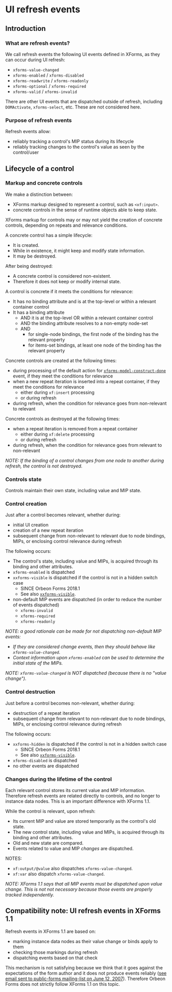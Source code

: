 # UI refresh events



## Introduction

### What are refresh events?

We call refresh events the following UI events defined in XForms, as they can occur during UI refresh:

* `xforms-value-changed`
* `xforms-enabled` / `xforms-disabled`
* `xforms-readwrite` / `xforms-readonly`
* `xforms-optional` / `xforms-required`
* `xforms-valid` / `xforms-invalid`

There are other UI events that are dispatched outside of refresh, including `DOMActivate`, `xforms-select`, etc. These are not considered here.

### Purpose of refresh events

Refresh events allow:

- reliably tracking a control's MIP status during its lifecycle
- reliably tracking changes to the control's value as seen by the control/user

<!--
Use cases include:

- performing JavaScript creation/destruction of resources associated with custom controls when a group or other containing control becomes relevant/non-relevant
- tracking control validity for displaying a summary of form errors
-->

<!--

### Relevance

The concept of "relevance" for a control relates to whether the control is "active" in the UI. A non-relevant control is typically not shown at all. We use the following notions:  

- A relevant control concretely exists, in that it has a run-time object representing the UI control and its state, associated with its template in the markup.  
- A non-relevant control does not exist. Only a template for it exists in the markup.
- A control goes from non-extant to extant by a process of creation.
- A control goes from extant to non-extant by a process of destruction.

In XForms 1.1, the notions above are already supported by the language related to the creation and destruction of repeat iterations, although they are absent from other parts of the spec.

XForms 1.1 only discusses creation/destruction (relevance changes) after the initial UI has been initialized.

Creation and destruction can happen in the following situations:  

- creation  
    - initial UI creation
    - creation of a new repeat iteration
    - subsequent change from non-relevant to relevant due to node bindings, MIPs, or enclosing control relevance during refresh
- destruction
    - destruction of a repeat iteration
    - subsequent change from relevant to non-relevant due to node bindings, MIPs, or enclosing control relevance during refresh

There are two ways of addressing the cases not covered by XForms 1.1:  

1. Use xforms-enabled/xforms-disabled
2. Use new events

For simplicity and consistency reasons, we choose option #1 and dispatch xforms-enabled/xforms-disabled in all the cases above.

Rules:  

- Every control receives `xforms-enabled` after being created (becoming relevant).
- Every control receives `xforms-disabled` before being destroyed (becoming non-relevant).
- While a control is relevant, it can get refresh events updates for the other refresh events (more on this below).  

## Repeat handling

In XForms, repeat processing works as follows:

- For each repeat iteration, a "repeat object" (implicit group) is created, containing the "run-time objects" representing the UI controls for that iteration.
- "the user interface form controls generated for the repeat object are initialized in the same manner as the user interface initialization that is performed during default processsing of `xforms-model-construct-done`"  

This means that user interface controls can be updated in these circumstances:  

1. during UI initialization  
2. during refresh
3. just after the update of a repeat’s set of items (through `xf:insert` / `xf:delete`)

An important question is whether refresh events must be dispatched after repeat node-set update, or only during refresh.

For xforms-disabled, there is an issue: if the controls are removed from the UI just after an xf:delete, then it is not possible to dispatch xforms-disabled events during a subsequent refresh because at that time, the controls will have disappeared already, and it is not possible to dispatch an event to a non-existing (non-relevant) control. So the only solution seems to be to dispatch xforms-disabled just before the controls are removed from the UI.

What about control creation? Could dispatching of events be deferred until a subsequent refresh? That could be possible except for the following problem: a control becomes relevant in a new iteration, then the iteration is removed before the subsequent refresh. In that case, the control would get xforms-disabled without ever getting xforms-enabled. So it seems that here again, xforms-enabled must be dispatched just after the creation of the new repeat iteration.

Rules:  

- After the creation of new repeat iterations (as a result of `xf:insert`), refresh events are dispatched for the newly created controls.
- Just before destruction of repeat iterations (as a result of `xf:delete`), refresh events are dispatched for the controls to be destroyed.

-->

## Lifecycle of a control

### Markup and concrete controls

We make a distinction between:

* XForms markup designed to represent a control, such as `<xf:input>`.
* concrete controls in the sense of runtime objects able to keep state.

XForms markup for controls may or may not yield the creation of concrete controls, depending on repeats and relevance conditions.

A concrete control has a simple lifecycle:

- It is created.
- While in existence, it might keep and modify state information.
- It may be destroyed.

After being destroyed:

- A concrete control is considered non-existent.
- Therefore it does not keep or modify internal state.

<!--
_NOTE: This solution equates existence, relevance, and visibility. As of 2010-10, the XForms working group is discussing whether some of these concepts should be separated._
-->

A control is concrete if it meets the conditions for relevance:

- It has no binding attribute and is at the top-level or within a relevant container control
- It has a binding attribute
    - AND it is at the top-level OR within a relevant container control
    - AND the binding attribute resolves to a non-empty node-set
    - AND
        - for single-node bindings, the first node of the binding has the relevant property
        - for items-set bindings, at least one node of the binding has the relevant property

Concrete controls are created at the following times:

- during processing of the default action for [`xforms-model-construct-done`][2] event, if they meet the conditions for relevance
- when a new repeat iteration is inserted into a repeat container, if they meet the conditions for relevance
    - either during `xf:insert` processing
    - or during refresh
- during refresh, when the condition for relevance goes from non-relevant to relevant

Concrete controls as destroyed at the following times:

- when a repeat iteration is removed from a repeat container
    - either during `xf:delete` processing
    - or during refresh
- during refresh, when the condition for relevance goes from relevant to non-relevant

_NOTE: If the binding of a control changes from one node to another during refresh, the control is not destroyed._

<!--
_[TODO: document instance replacement]_

_[TODO: document predicates changed]_

_[TODO: document unbound controls (e.g. trigger, group w/o ref)]_
-->

### Controls state

Controls maintain their own state, including value and MIP state.

### Control creation

Just after a control becomes relevant, whether during:  

- initial UI creation
- creation of a new repeat iteration
- subsequent change from non-relevant to relevant due to node bindings, MIPs, or enclosing control relevance during refresh  

The following occurs:  

- The control's state, including value and MIPs, is acquired through its binding and other attributes.
- `xforms-enabled` is dispatched
- `xxforms-visible` is dispatched if the control is not in a hidden switch case
    - SINCE Orbeon Forms 2018.1
    - See also [`xxforms-visible`](xforms/events-extensions-events.md#xxforms-visible). 
- non-default MIP events are dispatched (in order to reduce the number of events dispatched)  
    - `xforms-invalid`
    - `xforms-required`
    - `xforms-readonly`
    
_NOTE: a good rationale can be made for not dispatching non-default MIP events:_
- _If they are considered change events, then they should behave like `xforms-value-changed`._
- _Context information upon `xforms-enabled` can be used to determine the initial state of the MIPs._

_NOTE: `xforms-value-changed` is NOT dispatched (because there is no "value change")._

<!--
- _NOTE: We should add context information to all these events to provide access to_
    - _value_
    - _MIPs_
    - _Q: what happens just before the control becomes non-relevant?_  
-->

### Control destruction

Just before a control becomes non-relevant, whether during:  

- destruction of a repeat iteration
- subsequent change from relevant to non-relevant due to node bindings, MIPs, or enclosing control relevance during refresh

The following occurs:  

- `xxforms-hidden` is dispatched if the control is not in a hidden switch case
    - SINCE Orbeon Forms 2018.1
    - See also [`xxforms-visible`](xforms/events-extensions-events.md#xxforms-hidden).
- `xforms-disabled` is dispatched
- no other events are dispatched  

### Changes during the lifetime of the control

Each relevant control stores its current value and MIP information. Therefore refresh events are related directly to controls, and no longer to instance data nodes. This is an important difference with XForms 1.1.

While the control is relevant, upon refresh:  

- Its current MIP and value are stored temporarily as the control's old state.  
- The new control state, including value and MIPs, is acquired through its binding and other attributes.  
- Old and new state are compared.  
- Events related to value and MIP _changes_ are dispatched.

NOTES:

- `xf:output/@value` also dispatches `xforms-value-changed`.
- `xf:var` also dispatch `xforms-value-changed`.

_NOTE: XForms 1.1 says that all MIP events must be dispatched upon value change. This is not not necessary because those events are properly tracked independently._

<!--
## Open questions

### Handling of relevance events for non-single-node binding controls

Relevance is a property which can apply to any XForms control, not only controls with a single-node binding. But is there any concrete case where this would apply currently:  

* xf:repeat
    * thought: handling at level of individual iterations is probably better and would also allow detecting the insertion of new iterations (xforms-enabled)
    * could complete this with new event xxforms-iteration-moved  
* xxf:dialog
    * thought: wait until standard xf:dialog is better formalized by XForms WG, in the meanwhile we do not need relevance  
* xf:case (not really a control!)
    * already gets xforms-selected  
* component
    * thought: if we keep thinking of it as a non-XForms-specific construct, then it should not get xforms-enabled/disabled  

### Alerts attached to data nodes by constraints

[TODO]
-->

<!--
## RFE: refresh done event?

It could be useful to add an xxforms-refresh-done event. This event could be used:

* to mark the end of a particular refresh
* possibly, contain context information such as whether
    * control values changed
    * repeat iterations added/removed (?)
    * relevance changed
    * etc.
-->

## Compatibility note: UI refresh events in XForms 1.1

Refresh events in XForms 1.1 are based on:

- marking instance data nodes as their value change or binds apply to them
- checking those markings during refresh
- dispatching events based on that check

This mechanism is not satisfying because we think that it goes against the expectations of the form author and it does not produce events reliably ([see email sent to public-forms mailing-list on June 12, 2007][1]). Therefore Orbeon Forms does not strictly follow XForms 1.1 on this topic.


[1]: http://lists.w3.org/Archives/Public/public-forms/2007Jun/0030.html
[2]: http://www.w3.org/TR/xforms11/#evt-modelConstructDone
